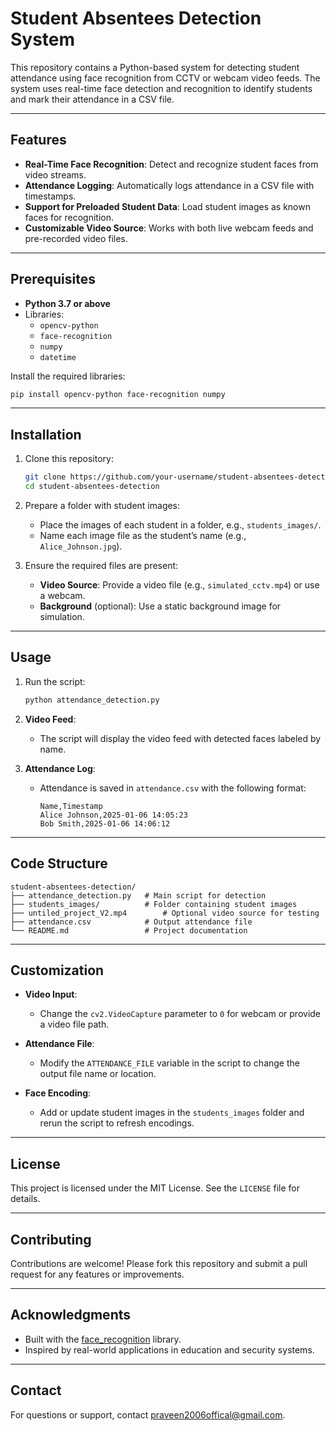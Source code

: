 # Student Absentees Detection System

This repository contains a Python-based system for detecting student attendance using face recognition from CCTV or webcam video feeds. The system uses real-time face detection and recognition to identify students and mark their attendance in a CSV file.

---

## Features

- **Real-Time Face Recognition**: Detect and recognize student faces from video streams.
- **Attendance Logging**: Automatically logs attendance in a CSV file with timestamps.
- **Support for Preloaded Student Data**: Load student images as known faces for recognition.
- **Customizable Video Source**: Works with both live webcam feeds and pre-recorded video files.

---

## Prerequisites

- **Python 3.7 or above**
- Libraries:
  - `opencv-python`
  - `face-recognition`
  - `numpy`
  - `datetime`

Install the required libraries:
```bash
pip install opencv-python face-recognition numpy
```

---

## Installation

1. Clone this repository:
   ```bash
   git clone https://github.com/your-username/student-absentees-detection.git
   cd student-absentees-detection
   ```

2. Prepare a folder with student images:
   - Place the images of each student in a folder, e.g., `students_images/`.
   - Name each image file as the student’s name (e.g., `Alice_Johnson.jpg`).

3. Ensure the required files are present:
   - **Video Source**: Provide a video file (e.g., `simulated_cctv.mp4`) or use a webcam.
   - **Background** (optional): Use a static background image for simulation.

---

## Usage

1. Run the script:
   ```bash
   python attendance_detection.py
   ```

2. **Video Feed**:
   - The script will display the video feed with detected faces labeled by name.

3. **Attendance Log**:
   - Attendance is saved in `attendance.csv` with the following format:
     ```csv
     Name,Timestamp
     Alice Johnson,2025-01-06 14:05:23
     Bob Smith,2025-01-06 14:06:12
     ```

---

## Code Structure

```
student-absentees-detection/
├── attendance_detection.py   # Main script for detection
├── students_images/          # Folder containing student images
├── untiled_project_V2.mp4        # Optional video source for testing
├── attendance.csv            # Output attendance file
└── README.md                 # Project documentation
```

---

## Customization

- **Video Input**:
  - Change the `cv2.VideoCapture` parameter to `0` for webcam or provide a video file path.

- **Attendance File**:
  - Modify the `ATTENDANCE_FILE` variable in the script to change the output file name or location.

- **Face Encoding**:
  - Add or update student images in the `students_images` folder and rerun the script to refresh encodings.

---

## License

This project is licensed under the MIT License. See the `LICENSE` file for details.

---

## Contributing

Contributions are welcome! Please fork this repository and submit a pull request for any features or improvements.

---

## Acknowledgments

- Built with the [face_recognition](https://github.com/ageitgey/face_recognition) library.
- Inspired by real-world applications in education and security systems.

---

## Contact

For questions or support, contact [praveen2006offical@gmail.com](mailto:praveen2006offical@gmail.com).

